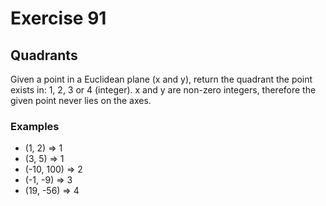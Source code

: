 # Exercise 91

## Quadrants

Given a point in a Euclidean plane (x and y), return the quadrant the point exists in: 1, 2, 3 or 4 (integer). x and y are non-zero integers, therefore the given point never lies on the axes.

### Examples
* (1, 2)     => 1
* (3, 5)     => 1
* (-10, 100) => 2
* (-1, -9)   => 3
* (19, -56)  => 4